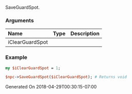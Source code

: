 SaveGuardSpot.
### Arguments
**Name**|**Type**|**Description**
:---|:---|:---
iClearGuardSpot||

### Example

```perl
my $iClearGuardSpot = 1;

$npc->SaveGuardSpot($iClearGuardSpot); # Returns void
```


Generated On 2018-04-29T00:30:15-07:00